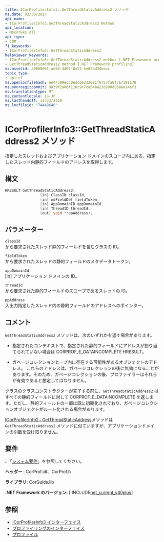 ```yaml
---
title: ICorProfilerInfo3::GetThreadStaticAddress2 メソッド
ms.date: 03/30/2017
api_name:
- ICorProfilerInfo3.GetThreadStaticAddress2 Method
api_location:
- Mscorwks.dll
api_type:
- COM
f1_keywords:
- ICorProfilerInfo3::GetThreadStaticAddress2
helpviewer_keywords:
- ICorProfilerInfo3::GetThreadStaticAddress2 method [.NET Framework profiling]
- GetThreadStaticAddress2 method [.NET Framework profiling]
ms.assetid: a9608861-ae64-4467-8a73-be05ad34beac
topic_type:
- apiref
ms.openlocfilehash: ee44c89ec30edcb6233081f0757fa0f7b7191178
ms.sourcegitcommit: 9a39f2a06f110c9c7ca54ba216900d038aa14ef3
ms.translationtype: MT
ms.contentlocale: ja-JP
ms.lasthandoff: 11/23/2019
ms.locfileid: "74449646"
---
```

# <a name="icorprofilerinfo3getthreadstaticaddress2-method"></a>ICorProfilerInfo3::GetThreadStaticAddress2 メソッド
指定したスレッドおよびアプリケーション ドメインのスコープ内にある、指定したスレッド内静的フィールドのアドレスを取得します。  
  
## <a name="syntax"></a>構文  
  
```cpp  
HRESULT GetThreadStaticAddress2(  
                [in] ClassID classId,  
                [in] mdFieldDef fieldToken,  
                [in] AppDomainID appDomainId,  
                [in] ThreadID threadId,  
                [out] void **ppAddress);  
```  
  
## <a name="parameters"></a>パラメーター  
 `classId`  
 から要求されたスレッド静的フィールドを含むクラスの ID。  
  
 `fieldToken`  
 から要求されたスレッドの静的フィールドのメタデータトークン。  
  
 `appDomainId`  
 [in] アプリケーション ドメインの ID。  
  
 `threadId`  
 から要求された静的フィールドのスコープであるスレッドの ID。  
  
 `ppAddress`  
 入出力指定したスレッド内の静的フィールドのアドレスへのポインター。  
  
## <a name="remarks"></a>コメント  
 `GetThreadStaticAddress2` メソッドは、次のいずれかを返す場合があります。  
  
- 指定されたコンテキストで、指定された静的フィールドにアドレスが割り当てられていない場合は CORPROF_E_DATAINCOMPLETE HRESULT。  
  
- ガベージコレクションヒープ内に存在する可能性があるオブジェクトのアドレス。 これらのアドレスは、ガベージコレクションの後に無効になることがあります。そのため、ガベージコレクションの後、プロファイラーはそれらが有効であると想定してはなりません。  
  
 クラスのクラスコンストラクターが完了する前に、`GetThreadStaticAddress2` はすべての静的フィールドに対して CORPROF_E_DATAINCOMPLETE を返します。ただし、静的フィールドの一部は既に初期化されており、ガベージコレクションオブジェクトがルート化される場合があります。  
  
 [ICorProfilerInfo2:: GetThreadStaticAddress](../../../../docs/framework/unmanaged-api/profiling/icorprofilerinfo2-getthreadstaticaddress-method.md)メソッドは `GetThreadStaticAddress2` メソッドに似ていますが、アプリケーションドメインの引数を受け取りません。  
  
## <a name="requirements"></a>要件  
 **:** 「[システム要件](../../../../docs/framework/get-started/system-requirements.md)」を参照してください。  
  
 **ヘッダー** : CorProf.idl、CorProf.h  
  
 **ライブラリ:** CorGuids.lib  
  
 **.NET Framework のバージョン:** [!INCLUDE[net_current_v40plus](../../../../includes/net-current-v40plus-md.md)]  
  
## <a name="see-also"></a>参照

- [ICorProfilerInfo3 インターフェイス](../../../../docs/framework/unmanaged-api/profiling/icorprofilerinfo3-interface.md)
- [プロファイリングのインターフェイス](../../../../docs/framework/unmanaged-api/profiling/profiling-interfaces.md)
- [プロファイル](../../../../docs/framework/unmanaged-api/profiling/index.md)
